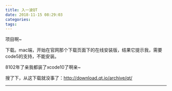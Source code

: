 ```yaml
---
title: 入一波QT
date: 2018-11-15 08:29:03
categories:
tags:
---
```


项目啊~

<!---more--->

下载。mac端，开始在官网那个下载页面下的在线安装版，结果它提示我，需要code5的支持，不能安装。

8102年了亲我都装了xcode10了啊亲~

搜了下，从这下载就没事了：http://download.qt.io/archive/qt/

---

